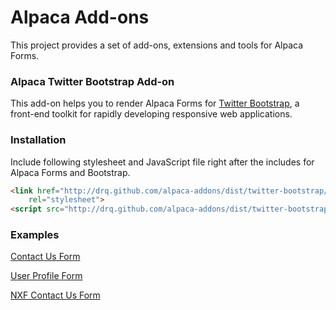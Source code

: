 Alpaca Add-ons
=============

This project provides a set of add-ons, extensions and tools for Alpaca Forms.

### Alpaca Twitter Bootstrap Add-on

This add-on helps you to render Alpaca Forms for [Twitter Bootstrap](http://twitter.github.com/bootstrap/), a front-end toolkit for rapidly developing responsive
web applications.

### Installation

Include following stylesheet and JavaScript file right after the includes for Alpaca Forms and Bootstrap.

```html
<link href="http://drq.github.com/alpaca-addons/dist/twitter-bootstrap/css/alpaca-twitter-bootstrap.min.css"
    rel="stylesheet">
<script src="http://drq.github.com/alpaca-addons/dist/twitter-bootstrap/js/alpaca-twitter-bootstrap.min.js"></script>
```

### Examples

[Contact Us Form](http://drq.github.com/alpaca-addons/twitter-bootstrap/examples/contact-us.html)

[User Profile Form](http://drq.github.com/alpaca-addons/twitter-bootstrap/examples/user-profile.html)

[NXF Contact Us Form](http://www.nxfinc.com/contact.html)
